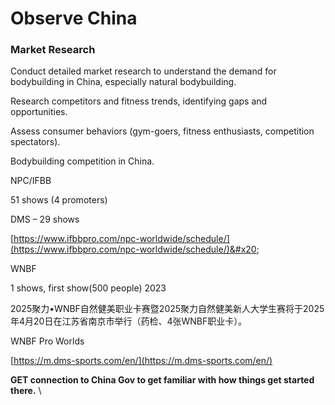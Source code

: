 # Observe China

### Market Research&#x20;

Conduct detailed market research to understand the demand for bodybuilding in China, especially natural bodybuilding.

Research competitors and fitness trends, identifying gaps and opportunities.

Assess consumer behaviors (gym-goers, fitness enthusiasts, competition spectators).



Bodybuilding competition in China.&#x20;



NPC/IFBB

51 shows (4 promoters)

DMS – 29 shows

[https://www.ifbbpro.com/npc-worldwide/schedule/](https://www.ifbbpro.com/npc-worldwide/schedule/)&#x20;



WNBF

1 shows,  first show(500 people) 2023

2025聚力•WNBF自然健美职业卡赛暨2025聚力自然健美新人大学生赛将于2025年4月20日在江苏省南京市举行（药检、4张WNBF职业卡）。

WNBF Pro Worlds



[https://m.dms-sports.com/en/](https://m.dms-sports.com/en/)



**GET connection to China Gov to get familiar with how things get started there.** \


###
